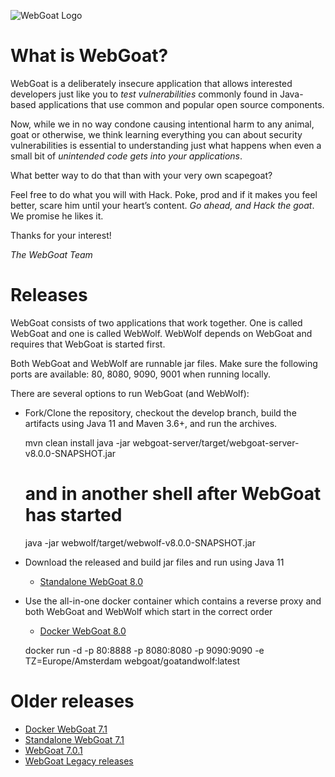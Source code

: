 ![WebGoat Logo](https://raw.githubusercontent.com/wiki/WebGoat/WebGoat/images/wg_logo_snag.png)

# What is WebGoat?
 
WebGoat is a deliberately insecure application that allows interested developers
just like you to *test vulnerabilities* commonly found in Java-based
applications that use common and popular open source components.

Now, while we in no way condone causing intentional harm to any animal, goat or
otherwise, we think learning everything you can about security vulnerabilities
is essential to understanding just what happens when even a small bit of
*unintended code gets into your applications*.

What better way to do that than with your very own scapegoat?

Feel free to do what you will with Hack. Poke, prod and if it makes you feel
better, scare him until your heart’s content. *Go ahead, and Hack the goat*. We
promise he likes it.

Thanks for your interest! 

_The WebGoat Team_

# Releases

WebGoat consists of two applications that work together. One is called WebGoat and one is called WebWolf.
WebWolf depends on WebGoat and requires that WebGoat is started first. 

Both WebGoat and WebWolf are runnable jar files. Make sure the following ports are available: 80, 8080, 9090, 9001 when running locally.

There are several options to run WebGoat (and WebWolf):
+ Fork/Clone the repository, checkout the develop branch, build the artifacts using Java 11 and Maven 3.6+, and run the archives.
	
	mvn clean install
	java -jar webgoat-server/target/webgoat-server-v8.0.0-SNAPSHOT.jar
	
	# and in another shell after WebGoat has started
	java -jar webwolf/target/webwolf-v8.0.0-SNAPSHOT.jar
	
+ Download the released and build jar files and run using Java 11
    + [Standalone WebGoat 8.0](https://github.com/WebGoat/WebGoat/releases/)
+ Use the all-in-one docker container which contains a reverse proxy and both WebGoat and WebWolf which start in the correct order
    + [Docker WebGoat 8.0](https://hub.docker.com/r/webgoat/goatandwolf/)
    
    docker run -d -p 80:8888 -p 8080:8080 -p 9090:9090 -e TZ=Europe/Amsterdam webgoat/goatandwolf:latest


# Older releases
* [Docker WebGoat 7.1](https://hub.docker.com/r/webgoat/webgoat-7.1/)
* [Standalone WebGoat 7.1](https://github.com/WebGoat/WebGoat/releases/)
* [WebGoat 7.0.1](https://github.com/WebGoat/WebGoat/releases/tag/7.0.1)
* [WebGoat Legacy releases](https://github.com/WebGoat/WebGoat-Legacy/releases)
